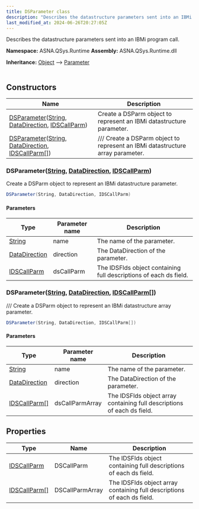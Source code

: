 ```yaml
---
title: DSParameter class
description: "Describes the datastructure parameters sent into an IBMi program call. "
last_modified_at: 2024-06-26T20:27:05Z
---
```


Describes the datastructure parameters sent into an IBMi program call.

**Namespace:** ASNA.QSys.Runtime
**Assembly:** ASNA.QSys.Runtime.dll

**Inheritance:** [Object](https://docs.microsoft.com/en-us/dotnet/api/system.object) --> [Parameter](/reference/runtime/qsys-runtime/parameter.html)
<br>
<br>

## Constructors

| Name | Description |
| --- | --- |
| [DSParameter](#dsparameterstring-datadirection-idscallparm)([String](https://docs.microsoft.com/en-us/dotnet/api/system.string), [DataDirection](/reference/datagate/datagate-common/data-direction.html), [IDSCallParm](/reference/runtime/qsys-runtime/ids-call-parm.html)) | Create a DSParm object to represent an IBMi datastructure parameter.
| [DSParameter](#dsparameterstring-datadirection-idscallparm)([String](https://docs.microsoft.com/en-us/dotnet/api/system.string), [DataDirection](/reference/datagate/datagate-common/data-direction.html), [IDSCallParm\[\]](/reference/runtime/qsys-runtime/ids-call-parm.html)) | /// Create a DSParm object to represent an IBMi datastructure array parameter.

### DSParameter([String](https://docs.microsoft.com/en-us/dotnet/api/system.string), [DataDirection](/reference/datagate/datagate-common/data-direction.html), [IDSCallParm](/reference/runtime/qsys-runtime/ids-call-parm.html))

Create a DSParm object to represent an IBMi datastructure parameter.

```cs
DSParameter(String, DataDirection, IDSCallParm)
```

#### Parameters

| Type | Parameter name | Description
| --- | --- | ---
| [String](https://docs.microsoft.com/en-us/dotnet/api/system.string) | name | The name of the parameter.
| [DataDirection](/reference/datagate/datagate-common/data-direction.html) | direction | The DataDirection of the parameter.
| [IDSCallParm](/reference/runtime/qsys-runtime/ids-call-parm.html) | dsCallParm | The IDSFlds object containing full descriptions of each ds field.

### DSParameter([String](https://docs.microsoft.com/en-us/dotnet/api/system.string), [DataDirection](/reference/datagate/datagate-common/data-direction.html), [IDSCallParm\[\]](/reference/runtime/qsys-runtime/ids-call-parm.html))

/// Create a DSParm object to represent an IBMi datastructure array parameter.

```cs
DSParameter(String, DataDirection, IDSCallParm[])
```

#### Parameters

| Type | Parameter name | Description
| --- | --- | ---
| [String](https://docs.microsoft.com/en-us/dotnet/api/system.string) | name | The name of the parameter.
| [DataDirection](/reference/datagate/datagate-common/data-direction.html) | direction | The DataDirection of the parameter.
| [IDSCallParm\[\]](/reference/runtime/qsys-runtime/ids-call-parm.html) | dsCallParmArray | The IDSFlds object array containing full descriptions of each ds field.

## Properties

| Type | Name | Description
| --- | --- | --- 
| [IDSCallParm](/reference/runtime/qsys-runtime/ids-call-parm.html) | DSCallParm | The IDSFlds object containing full descriptions of each ds field. |
| [IDSCallParm\[\]](/reference/runtime/qsys-runtime/ids-call-parm.html) | DSCallParmArray | The IDSFlds object array containing full descriptions of each ds field. |
